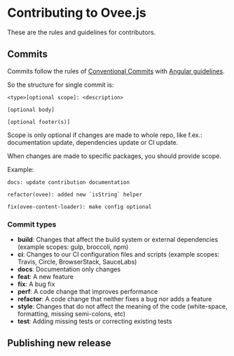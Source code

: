 # Contributing to Ovee.js

These are the rules and guidelines for contributors.

## Commits

Commits follow the rules of [Conventional Commits](https://www.conventionalcommits.org/en/v1.0.0/#summary) with [Angular guidelines](https://github.com/angular/angular/blob/22b96b9/CONTRIBUTING.md#-commit-message-guidelines).

So the structure for single commit is:

```
<type>[optional scope]: <description>

[optional body]

[optional footer(s)]
```

Scope is only optional if changes are made to whole repo, like f.ex.: documentation update, dependencies update or CI update.

When changes are made to specific packages, you should provide scope.

Example:

```
docs: update contribution documentation
```

```
refactor(ovee): added new `isString` helper
```

```
fix(ovee-content-loader): make config optional
```

### Commit types

 - __build__: Changes that affect the build system or external dependencies (example scopes: gulp, broccoli, npm)
 - __ci__: Changes to our CI configuration files and scripts (example scopes: Travis, Circle, BrowserStack, SauceLabs)
 - __docs__: Documentation only changes
 - __feat__: A new feature
 - __fix__: A bug fix
 - __perf__: A code change that improves performance
 - __refactor__: A code change that neither fixes a bug nor adds a feature
 - __style__: Changes that do not affect the meaning of the code (white-space, formatting, missing semi-colons, etc)
 - __test__: Adding missing tests or correcting existing tests

## Publishing new release

<!-- WIP -->
